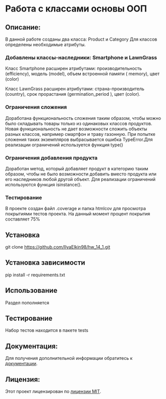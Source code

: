 # Работа с классами основы ООП

## Описание:
В данной работе созданы два класса: Product и Category Для классов определены необходимые атрибуты.

### Добавлены классы-наследники: Smartphone и LawnGrass

Класс Smartphone  расширен атрибутами: производительность (efficiency), модель (model), объем встроенной памяти (
memory), цвет (color)

Класс LawnGrass расширен атрибутами: страна-производитель (country), срок прорастания (germination_period
), цвет (color).


### Ограничения сложения

Доработана функциональность сложения таким образом, чтобы можно было складывать товары только из одинаковых классов продуктов.
Новая функциональность не дает возможности сложить объекты разных классов, например смартфон и траву газонную. При попытке сложения таких экземпляров выбрасывается ошибка 
TypeError.Для реализации ограничений используется функция type()


### Ограничения добавления продукта

Доработан метод, который добавляет продукт в категорию таким образом, чтобы не было возможности добавить вместо продукта или его наследников любой другой объект.
Для реализации ограничений используются функция isinstance().

### Тестирование
В проекте создан файл .coverage и папка htmlcov для просмотра покрытиями тестов проекта. На данный момент процент покрытия составляет 75%


## Установка 

git clone https://github.com/IlyaElkin98/hw_14_1.git

## Установка зависимости

pip install -r requirements.txt

## Использование 

Раздел пополняется

## Тестирование 

Набор тестов находится в пакете tests

## Документация:
Для получения дополнительной информации обратитесь к [документации](docs/README.md).

## Лицензия:

Этот проект лицензирован по [лицензии MIT](LICENSE).